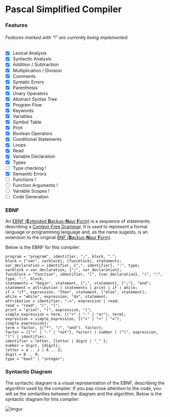 # Pascal Simplified Compiler

### Features
###### Features marked with "!" are currently being implemented
- [x] Lexical Analysis
- [x] Syntactic Analysis
- [x] Addition / Subtraction
- [x] Multiplication / Division
- [x] Comments
- [x] Syntatic Errors
- [x] Parenthesis
- [x] Unary Operators
- [x] Abstract Syntax Tree
- [x] Program Flow
- [x] Keywords
- [x] Variables
- [x] Symbol Table
- [x] Print
- [x] Boolean Operators
- [x] Conditional Statements
- [x] Loops
- [x] Read
- [x] Variable Declaration
- [x] Types
- [ ] Type checking !
- [x] Semantic Errors
- [ ] Functions !
- [ ] Function Arguments !
- [ ] Variable Scopes !
- [ ] Code Generation

### EBNF
An [EBNF (<b>E</b>xtended <b>B</b>ackus-<b>N</b>aur <b>F</b>orm)](https://en.wikipedia.org/wiki/Extended_Backus%E2%80%93Naur_form) is a sequence of statements describing a [Context-Free Grammar](https://en.wikipedia.org/wiki/Context-free_grammar). It is used to represent a formal language or programming language and, as the name sugests, is an extension to the original [BNF (<b>B</b>ackus-<b>N</b>aur <b>F</b>orm)](https://en.wikipedia.org/wiki/Backus%E2%80%93Naur_form).

Below is the EBNF for this compiler:
```ebnf
program = "program", identifier, ";", block, ".";
block = ["var", varblock], [funcblock], statements;
var_declaration = identifier, {",", identifier}, ":", type;
varblock = var_declaration, {";", var_declaration};
funcblock = "function", identifier, "(", {var_declaration}, ")", ":", type, ";", block;
statements = "begin", statement, {";", statement}, [";"], "end";
statement = attribution | statements | print | if | while;
if = "if", expression, "then", statement, ["else", statement];
while = "while", expression, "do", statement;
attribution = identifier, ":=", expression | read;
read = "read", "(", ")";
print = "print", "(", expression, ")";
simple_expression = term, {("+" | "-" | "or"), term};
expression = simple_expression, {("<" | ">" | "="), simple_expression};
term = factor, {("*", "/", "and"), factor};
factor = ({"+" | "-" | "not"}, factor) | number | ("(", expression, ")") | identifier;
identifier = letter, {letter | digit | "_" };
number = digit, {digit};
letter = a .. z | A .. Z;
digit = 0 .. 9;
type = "bool" | "integer";
```

### Syntactic Diagram
The syntactic diagram is a visual representation of the EBNF, describing the algorithm used by the compiler. If you pay close attention to the code, you will se the similarities between the diagram and the algorithm. Below is the syntactic diagram for this compiler:

![Imgur](https://i.imgur.com/lDRguyD.png)
